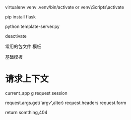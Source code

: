 virtualenv venv
.venv/bin/activate or venv\Scripts\activate

pip install flask

python template-server.py

deactivate


常用的包文件
模板

基础模板


# 请求上下文
current_app
g
request
session


request.args.get('argv',alter)
request.headers
request.form

return somthing,404